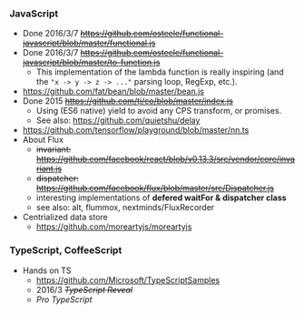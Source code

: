 ### JavaScript

- Done 2016/3/7 ~~https://github.com/osteele/functional-javascript/blob/master/functional.js~~
- Done 2016/3/7 ~~https://github.com/osteele/functional-javascript/blob/master/to-function.js~~
    - This implementation of the lambda function is really inspiring (and the `"x -> y -> z -> ..."` parsing loop, RegExp, etc.).
- https://github.com/fat/bean/blob/master/bean.js
- Done 2015 ~~https://github.com/tj/co/blob/master/index.js~~
    - Using (ES6 native) yield to avoid any CPS transform, or promises.
    - See also: https://github.com/quietshu/delay
- https://github.com/tensorflow/playground/blob/master/nn.ts
- About Flux
    - ~~invariant: https://github.com/facebook/react/blob/v0.13.3/src/vendor/core/invariant.js~~
    - ~~dispatcher: https://github.com/facebook/flux/blob/master/src/Dispatcher.js~~
    - interesting implementations of __defered waitFor & dispatcher class__
    - see also: alt, flummox, nextminds/FluxRecorder
- Centrialized data store
    - https://github.com/moreartyjs/moreartyjs
    
### TypeScript, CoffeeScript
- Hands on TS
    - https://github.com/Microsoft/TypeScriptSamples
    - 2016/3 ~~_TypeScript Reveal_~~
    - _Pro TypeScript_
